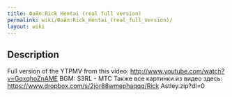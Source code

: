 ```yaml
---
title: Файл:Rick Hentai (real full version)
permalink: wiki/Файл:Rick_Hentai_(real_full_version)/
layout: wiki
---
```


## Description

Full version of the YTPMV from this video:
<http://www.youtube.com/watch?v=GqxqhoZnAME> BGM: S3RL - MTC Также все
картинки из видео здесь:
<https://www.dropbox.com/s/2jor88wmephaqqq/Rick> Astley.zip?dl=0
